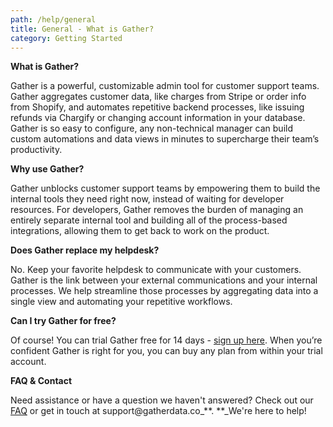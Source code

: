 ```yaml
---
path: /help/general
title: General - What is Gather?
category: Getting Started
---
```

**What is Gather?**

Gather is a powerful, customizable admin tool for customer support teams. Gather aggregates customer data, like charges from Stripe or order info from Shopify, and automates repetitive backend processes, like issuing refunds via Chargify or changing account information in your database. Gather is so easy to configure, any non-technical manager can build custom automations and data views in minutes to supercharge their team’s productivity.

**Why use Gather?**

Gather unblocks customer support teams by empowering them to build the internal tools they need right now, instead of waiting for developer resources. For developers, Gather removes the burden of managing an entirely separate internal tool and building all of the process-based integrations, allowing them to get back to work on the product.

**Does Gather replace my helpdesk?**

No. Keep your favorite helpdesk to communicate with your customers. Gather is the link between your external communications and your internal processes. We help streamline those processes by aggregating data into a single view and automating your repetitive workflows.

**Can I try Gather for free?**

Of course! You can trial Gather free for 14 days - [sign up here](https://app.gatherdata.co/signup). When you’re confident Gather is right for you, you can buy any plan from within your trial account.

**FAQ & Contact**

Need assistance or have a question we haven't answered? Check out our [FAQ](/help/faq) or get in touch at support@gatherdata.co_**. **_We're here to help!
